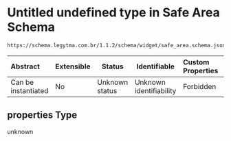 # Untitled undefined type in Safe Area Schema

```txt
https://schema.legytma.com.br/1.1.2/schema/widget/safe_area.schema.json#/properties
```




| Abstract            | Extensible | Status         | Identifiable            | Custom Properties | Additional Properties | Access Restrictions | Defined In                                                                               |
| :------------------ | ---------- | -------------- | ----------------------- | :---------------- | --------------------- | ------------------- | ---------------------------------------------------------------------------------------- |
| Can be instantiated | No         | Unknown status | Unknown identifiability | Forbidden         | Allowed               | none                | [safe_area.schema.json\*](../schema/widget/safe_area.schema.json) |

## properties Type

unknown
